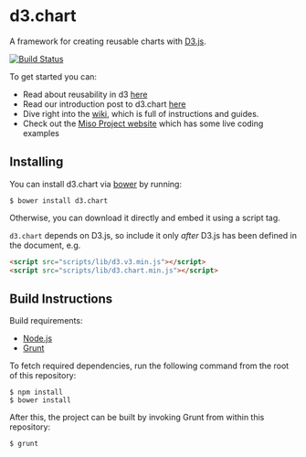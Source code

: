 # d3.chart

A framework for creating reusable charts with [D3.js](http://d3js.org).

[![Build Status](https://travis-ci.org/misoproject/d3.chart.png)](https://travis-ci.org/misoproject/d3.chart)

To get started you can:

* Read about reusability in d3 [here](http://weblog.bocoup.com/reusability-with-d3/)
* Read our introduction post to d3.chart [here](http://weblog.bocoup.com/introducing-d3-chart/)
* Dive right into the [wiki](http://github.com/misoproject/d3.chart/wiki), which is full of instructions and guides.
* Check out the [Miso Project website](http://misoproject.com/d3-chart) which has some live coding examples

## Installing

You can install d3.chart via [bower](http://bower.io) by running:

    $ bower install d3.chart

Otherwise, you can download it directly and embed it using a script tag.

`d3.chart` depends on D3.js, so include it only *after* D3.js has been
defined in the document, e.g.

```html
<script src="scripts/lib/d3.v3.min.js"></script>
<script src="scripts/lib/d3.chart.min.js"></script>
```

## Build Instructions

Build requirements:

- [Node.js](http://nodejs.org)
- [Grunt](http://gruntjs.com)

To fetch required dependencies, run the following command from the root of
this repository:

    $ npm install
    $ bower install

After this, the project can be built by invoking Grunt from within this
repository:

    $ grunt
